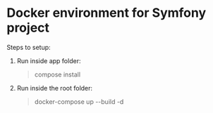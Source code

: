 # Docker environment for Symfony project

Steps to setup:

1. Run inside app folder:

   > compose install

2. Run inside the root folder:

   > docker-compose up --build -d
